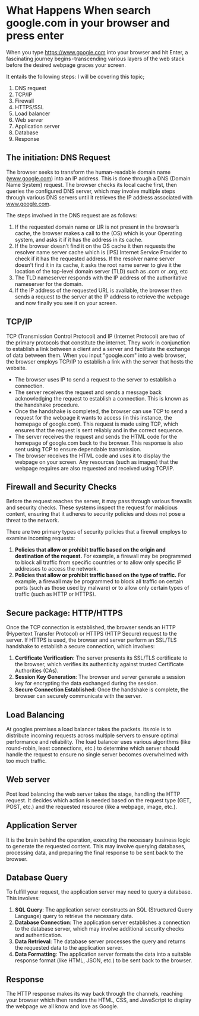 # What Happens When search google.com in your browser and press enter

When you type https://www.google.com into your browser and hit Enter, a fascinating journey begins - transcending various layers of the web stack before the desired webpage graces your screen.

It entails the following steps:
I will be covering this topic;

1. DNS request
2. TCP/IP
3. Firewall
4. HTTPS/SSL
5. Load balancer
6. Web server
7. Application server
8. Database
9. Response

## The initiation: DNS Request
The browser seeks to transform the human-readable domain name (www.google.com) into an IP address. This is done through a DNS (Domain Name System) request. The browser checks its local cache first, then queries the configured DNS server, which may involve multiple steps through various DNS servers until it retrieves the IP address associated with www.google.com.

The steps involved in the DNS request are as follows:
1. If the requested domain name or UR is not present in the browser’s cache, the browser makes a call to the (OS) which is your Operating system, and asks it if it has the address in its cache.
2. If the browser doesn’t find it on the OS cache it then requests the resolver name server cache which is (IPS) Internet Service Provider to check if it has the requested address.
If the resolver name server doesn’t find it in its cache, it asks the root name server to give it the location of the top-level domain server (TLD) such as .com or .org, etc
3. The TLD nameserver responds with the IP address of the authoritative nameserver for the domain.
4. If the IP address of the requested URL is available, the browser then sends a request to the server at the IP address to retrieve the webpage and now finally you see it on your screen.

## TCP/IP
TCP (Transmission Control Protocol) and IP (Internet Protocol) are two of the primary protocols that constitute the internet. They work in conjunction to establish a link between a client and a server and facilitate the exchange of data between them. When you input "google.com" into a web browser, the browser employs TCP/IP to establish a link with the server that hosts the website.

- The browser uses IP to send a request to the server to establish a connection.
- The server receives the request and sends a message back acknowledging the request to establish a connection. This is known as the handshake procedure.
- Once the handshake is completed, the browser can use TCP to send a request for the webpage it wants to access (in this instance, the homepage of google.com). This request is made using TCP, which ensures that the request is sent reliably and in the correct sequence.
- The server receives the request and sends the HTML code for the homepage of google.com back to the browser. This response is also sent using TCP to ensure dependable transmission.
- The browser receives the HTML code and uses it to display the webpage on your screen. Any resources (such as images) that the webpage requires are also requested and received using TCP/IP.


## Firewall and Security Checks
Before the request reaches the server, it may pass through various firewalls and security checks. These systems inspect the request for malicious content, ensuring that it adheres to security policies and does not pose a threat to the network.

There are two primary types of security policies that a firewall employs to examine incoming requests:



1. **Policies that allow or prohibit traffic based on the origin and destination of the request.** For example, a firewall may be programmed to block all traffic from specific countries or to allow only specific IP addresses to access the network.
2. **Policies that allow or prohibit traffic based on the type of traffic.** For example, a firewall may be programmed to block all traffic on certain ports (such as those used by malware) or to allow only certain types of traffic (such as HTTP or HTTPS).

## Secure package: HTTP/HTTPS
Once the TCP connection is established, the browser sends an HTTP (Hypertext Transfer Protocol) or HTTPS (HTTP Secure) request to the server. If HTTPS is used, the browser and server perform an SSL/TLS handshake to establish a secure connection, which involves:
1. **Certificate Verification**: The server presents its SSL/TLS certificate to the browser, which verifies its authenticity against trusted Certificate Authorities (CAs).
2. **Session Key Generation**: The browser and server generate a session key for encrypting the data exchanged during the session.
3. **Secure Connection Established**: Once the handshake is complete, the browser can securely communicate with the server.

## Load Balancing
At googles premises a load balancer takes the packets. its role is to distribute incoming requests across multiple servers to ensure optimal performance and reliability. The load balancer uses various algorithms (like round-robin, least connections, etc.) to determine which server should handle the request to ensure no single server becomes overwhelmed with too much traffic.

## Web server
Post load balancing the web server takes the stage, handling the HTTP request. It decides which action is needed based on the request type (GET, POST, etc.) and the requested resource (like a webpage, image, etc.).

## Application Server
It is the brain behind the operation, executing the necessary business logic to generate the requested content. This may involve querying databases, processing data, and preparing the final response to be sent back to the browser.

## Database Query
To fulfill your request, the application server may need to query a database. This involves:
1. **SQL Query**: The application server constructs an SQL (Structured Query Language) query to retrieve the necessary data.
2. **Database Connection**: The application server establishes a connection to the database server, which may involve additional security checks and authentication.
3. **Data Retrieval**: The database server processes the query and returns the requested data to the application server.
4. **Data Formatting**: The application server formats the data into a suitable response format (like HTML, JSON, etc.) to be sent back to the browser.

## Response
The HTTP response makes its way back through the channels, reaching your browser which then renders the HTML, CSS, and JavaScript to display the webpage we all know and love as Google.



